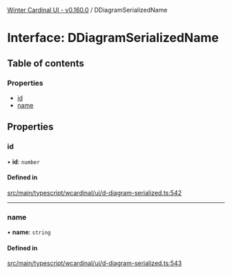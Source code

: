 [Winter Cardinal UI - v0.160.0](../index.md) / DDiagramSerializedName

# Interface: DDiagramSerializedName

## Table of contents

### Properties

- [id](DDiagramSerializedName.md#id)
- [name](DDiagramSerializedName.md#name)

## Properties

### id

• **id**: `number`

#### Defined in

[src/main/typescript/wcardinal/ui/d-diagram-serialized.ts:542](https://github.com/winter-cardinal/winter-cardinal-ui/blob/v0.160.0/src/main/typescript/wcardinal/ui/d-diagram-serialized.ts#L542)

___

### name

• **name**: `string`

#### Defined in

[src/main/typescript/wcardinal/ui/d-diagram-serialized.ts:543](https://github.com/winter-cardinal/winter-cardinal-ui/blob/v0.160.0/src/main/typescript/wcardinal/ui/d-diagram-serialized.ts#L543)
